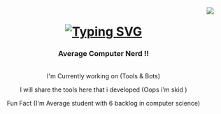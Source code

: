 <img align="right" src="https://badges.pufler.dev/visits/BlackSheep47/BlackSheep47" />
<h1 align="center">
  <a href="https://git.io/typing-svg">
    <img src="https://readme-typing-svg.herokuapp.com?font=Righteous&size=35&center=true&vCenter=true&duration=2500&pause=500&width=435&lines=Hello+Nerds!;I'm+Ayush+Vaid;Peace+%E2%9C%8C" alt="Typing SVG" />
  </a>
</h1>

<h3 align="center">
  Average Computer Nerd !! 
</h3>
</br>

<div align="center">
  I'm Currently working on (Tools & Bots)
  
  I will share the tools here that i developed  (Oops i'm skid )
  
  Fun Fact (I'm Average student with 6 backlog in computer science)
  
</div>

